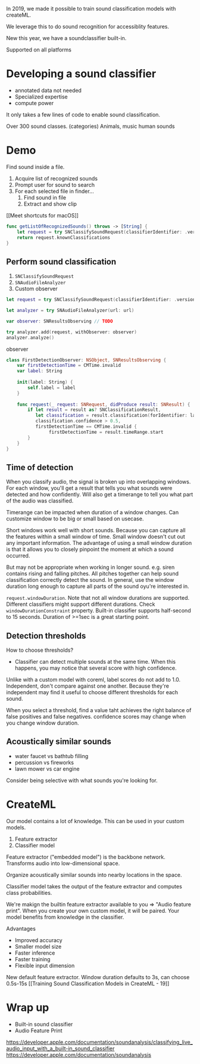 In 2019, we made it possible to train sound classification models with createML.

We leverage this to do sound recognition for accessiblity features.

New this year, we have a soundclassifier built-in.

Supported on all platforms

# Developing a sound classifier
* annotated data not needed
* Specialized expertise
* compute power

It only takes a few lines of code to enable sound classification.

Over 300 sound classes.
(categories)
Animals,
music
human sounds

# Demo
Find sound inside a file.

1.  Acquire list of recognized sounds
2.  Prompt user for sound to search
3.  For each selected file in finder...
	1.  Find sound in file
	2.  Extract and show clip

[[Meet shortcuts for macOS]]

```swift
func getListOfRecognizedSounds() throws -> [String] {
    let request = try SNClassifySoundRequest(classifierIdentifier: .version1)
    return request.knownClassifications
}
```

## Perform sound classification
1.  `SNClassifySoundRequest`
2.  `SNAudioFileAnalyzer`
3.  Custom observer


```swift
let request = try SNClassifySoundRequest(classifierIdentifier: .version1)

let analyzer = try SNAudioFileAnalyzer(url: url)

var observer: SNResultsObserving // TODO

try analyzer.add(request, withObserver: observer)
analyzer.analyze()
```
observer
```swift
class FirstDetectionObserver: NSObject, SNResultsObserving {
    var firstDetectionTime = CMTime.invalid
    var label: String
    
    init(label: String) {
        self.label = label
    }
    
    func request(_ request: SNRequest, didProduce result: SNResult) {
        if let result = result as? SNClassificationResult,
           let classification = result.classification(forIdentifier: label),
           classification.confidence > 0.5,
           firstDetectionTime == CMTime.invalid {
                firstDetectionTime = result.timeRange.start
        }
    }
}
```

## Time of detection
When you classify audio, the signal is broken up into overlapping windows.  For each window, you'll get a result that tells you what sounds were detected and how confidently.  Will also get a timerange to tell you what part of the audio was classified.

Timerange can be impacted when duration of a window changes.  Can customize window to be big or small based on usecase.

Short windows work well with short sounds.  Because you can capture all the features within a small window of time.  Small window doesn't cut out any important information.  The advantage of using a small window duration is that it allows you to closely pinpoint the moment at which a sound occurred.

But may not be appropriate when working in longer sound.  e.g. siren contains rising and falling pitches.  All pitches together can help sound classification correctly detect the sound.  In general, use the window duration long enough to capture all parts of the sound oyu're interested in.

`request.windowDuration`.  Note that not all window durations are supported.  Different classifiers might support different durations.  Check `windowDurationConstraint` property.  Built-in classifier supports half-second to 15 seconds.  Duration of >=1sec is a great starting point.



## Detection thresholds
How to choose thresholds?

* Classifier can detect multiple sounds at the same time.  When this happens, you may notice that several score with high confidence.

Unlike with a custom model with coreml, label scores do not add to 1.0.  Independent, don't compare against one another.  Because they're independent may find it useful to choose different thresholds for each sound.  

When you select a threshold, find a value taht achieves the right balance of false positives and false negatives.  confidence scores may change when you change window duration.

## Acoustically similar sounds
* water faucet vs bathtub filling
* percussion vs fireworks
* lawn mower vs car engine

Consider being selective with what sounds you're looking for.

# CreateML
Our model contains a lot of knowledge.  This can be used in your custom models.

1.  Feature extractor
2.  Classifier model

Feature extractor ("embedded model") is the backbone network.  Transforms audio into low-dimensional space.

Organize acoustically similar sounds into nearby locations in the space.  

Classifier model takes the output of the feature extractor and computes class probabilities.

We're makign the builtin feature extractor available to you => "Audio feature print".  When you create your own custom model, it will be paired.  Your model benefits from knowledge in the classifier.

Advantages
* Improved accuracy
* Smaller model size
* Faster inference
* Faster training
* Flexible input dimension

New default feature extractor.  Window duration defaults to 3s, can choose 0.5s-15s
[[Training Sound Classification Models in CreateML - 19]]

# Wrap up
* Built-in sound classifier
* Audio Feature Print

https://developer.apple.com/documentation/soundanalysis/classifying_live_audio_input_with_a_built-in_sound_classifier
https://developer.apple.com/documentation/soundanalysis
